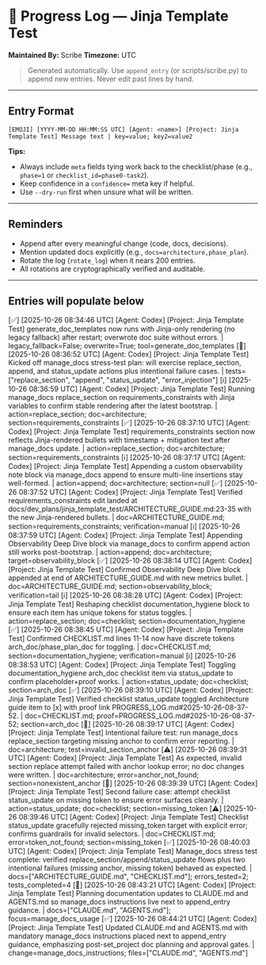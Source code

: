 
# 📜 Progress Log — Jinja Template Test
**Maintained By:** Scribe
**Timezone:** UTC

> Generated automatically. Use `append_entry` (or scripts/scribe.py) to append new entries. Never edit past lines by hand.

---



## Entry Format
```
[EMOJI] [YYYY-MM-DD HH:MM:SS UTC] [Agent: <name>] [Project: Jinja Template Test] Message text | key=value; key2=value2
```

**Tips:**
- Always include `meta` fields tying work back to the checklist/phase (e.g., `phase=1` or `checklist_id=phase0-task2`).
- Keep confidence in a `confidence=` meta key if helpful.
- Use `--dry-run` first when unsure what will be written.

---

## Reminders
- Append after every meaningful change (code, docs, decisions).
- Mention updated docs explicitly (e.g., `docs=architecture,phase_plan`).
- Rotate the log (`rotate_log`) when it nears 200 entries.
- All rotations are cryptographically verified and auditable.

---

## Entries will populate below
[✅] [2025-10-26 08:34:46 UTC] [Agent: Codex] [Project: Jinja Template Test] generate_doc_templates now runs with Jinja-only rendering (no legacy fallback) after restart; overwrote doc suite without errors. | legacy_fallback=False; overwrite=True; tool=generate_doc_templates
[🧭] [2025-10-26 08:36:52 UTC] [Agent: Codex] [Project: Jinja Template Test] Kicked off manage_docs stress-test plan: will exercise replace_section, append, and status_update actions plus intentional failure cases. | tests=["replace_section", "append", "status_update", "error_injection"]
[ℹ️] [2025-10-26 08:36:59 UTC] [Agent: Codex] [Project: Jinja Template Test] Running manage_docs replace_section on requirements_constraints with Jinja variables to confirm stable rendering after the latest bootstrap. | action=replace_section; doc=architecture; section=requirements_constraints
[✅] [2025-10-26 08:37:10 UTC] [Agent: Codex] [Project: Jinja Template Test] requirements_constraints section now reflects Jinja-rendered bullets with timestamp + mitigation text after manage_docs update. | action=replace_section; doc=architecture; section=requirements_constraints
[ℹ️] [2025-10-26 08:37:17 UTC] [Agent: Codex] [Project: Jinja Template Test] Appending a custom observability note block via manage_docs append to ensure multi-line insertions stay well-formed. | action=append; doc=architecture; section=null
[✅] [2025-10-26 08:37:52 UTC] [Agent: Codex] [Project: Jinja Template Test] Verified requirements_constraints edit landed at docs/dev_plans/jinja_template_test/ARCHITECTURE_GUIDE.md:23-35 with the new Jinja-rendered bullets. | doc=ARCHITECTURE_GUIDE.md; section=requirements_constraints; verification=manual
[ℹ️] [2025-10-26 08:37:59 UTC] [Agent: Codex] [Project: Jinja Template Test] Appending Observability Deep Dive block via manage_docs to confirm append action still works post-bootstrap. | action=append; doc=architecture; target=observability_block
[✅] [2025-10-26 08:38:14 UTC] [Agent: Codex] [Project: Jinja Template Test] Confirmed Observability Deep Dive block appended at end of ARCHITECTURE_GUIDE.md with new metrics bullet. | doc=ARCHITECTURE_GUIDE.md; section=observability_block; verification=tail
[ℹ️] [2025-10-26 08:38:28 UTC] [Agent: Codex] [Project: Jinja Template Test] Reshaping checklist documentation_hygiene block to ensure each item has unique tokens for status toggles. | action=replace_section; doc=checklist; section=documentation_hygiene
[✅] [2025-10-26 08:38:45 UTC] [Agent: Codex] [Project: Jinja Template Test] Confirmed CHECKLIST.md lines 11-14 now have discrete tokens arch_doc/phase_plan_doc for toggling. | doc=CHECKLIST.md; section=documentation_hygiene; verification=manual
[ℹ️] [2025-10-26 08:38:53 UTC] [Agent: Codex] [Project: Jinja Template Test] Toggling documentation_hygiene arch_doc checklist item via status_update to confirm placeholder+proof works. | action=status_update; doc=checklist; section=arch_doc
[✅] [2025-10-26 08:39:10 UTC] [Agent: Codex] [Project: Jinja Template Test] Verified checklist status_update toggled Architecture guide item to [x] with proof link PROGRESS_LOG.md#2025-10-26-08-37-52. | doc=CHECKLIST.md; proof=PROGRESS_LOG.md#2025-10-26-08-37-52; section=arch_doc
[🧭] [2025-10-26 08:39:17 UTC] [Agent: Codex] [Project: Jinja Template Test] Intentional failure test: run manage_docs replace_section targeting missing anchor to confirm error reporting. | doc=architecture; test=invalid_section_anchor
[⚠️] [2025-10-26 08:39:31 UTC] [Agent: Codex] [Project: Jinja Template Test] As expected, invalid section replace attempt failed with anchor lookup error; no doc changes were written. | doc=architecture; error=anchor_not_found; section=nonexistent_anchor
[🧭] [2025-10-26 08:39:39 UTC] [Agent: Codex] [Project: Jinja Template Test] Second failure case: attempt checklist status_update on missing token to ensure error surfaces cleanly. | action=status_update; doc=checklist; section=missing_token
[⚠️] [2025-10-26 08:39:46 UTC] [Agent: Codex] [Project: Jinja Template Test] Checklist status_update gracefully rejected missing_token target with explicit error; confirms guardrails for invalid selectors. | doc=CHECKLIST.md; error=token_not_found; section=missing_token
[✅] [2025-10-26 08:40:03 UTC] [Agent: Codex] [Project: Jinja Template Test] Manage_docs stress test complete: verified replace_section/append/status_update flows plus two intentional failures (missing anchor, missing token) behaved as expected. | docs=["ARCHITECTURE_GUIDE.md", "CHECKLIST.md"]; errors_tested=2; tests_completed=4
[🧭] [2025-10-26 08:43:21 UTC] [Agent: Codex] [Project: Jinja Template Test] Planning documentation updates to CLAUDE.md and AGENTS.md so manage_docs instructions live next to append_entry guidance. | docs=["CLAUDE.md", "AGENTS.md"]; focus=manage_docs_usage
[✅] [2025-10-26 08:44:21 UTC] [Agent: Codex] [Project: Jinja Template Test] Updated CLAUDE.md and AGENTS.md with mandatory manage_docs instructions placed next to append_entry guidance, emphasizing post-set_project doc planning and approval gates. | change=manage_docs_instructions; files=["CLAUDE.md", "AGENTS.md"]

